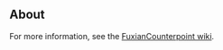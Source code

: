 About
-----

For more information, see the [FuxianCounterpoint wiki](https://github.com/pbelmans/FuxianCounterpoint/wiki).
